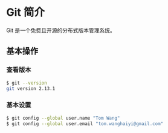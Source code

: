# Git 简介

Git 是一个免费且开源的分布式版本管理系统。

## 基本操作
### 查看版本
```bash
$ git --version
git version 2.13.1
```

### 基本设置
```bash
$ git config --global user.name "Tom Wang"
$ git config --global user.email "tom.wanghaiyi@gmail.com"
```


